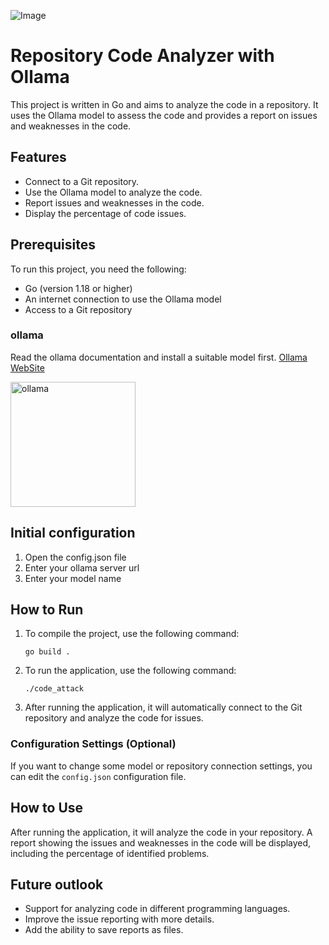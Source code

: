 ![Image](https://raw.githubusercontent.com/mj-azimi/code_attack/refs/heads/main/DALL%C2%B7E%202025-01-04%2000.48.34%20-%20A%20futuristic%20office%20workspace%20with%20a%20computer%20screen%20displaying%20code.%20The%20screen%20shows%20a%20programming%20environment%20with%20lines%20of%20code%20being%20analyzed%20by%20.webp)


# Repository Code Analyzer with Ollama

This project is written in Go and aims to analyze the code in a repository. It uses the Ollama model to assess the code and provides a report on issues and weaknesses in the code.

## Features
- Connect to a Git repository.
- Use the Ollama model to analyze the code.
- Report issues and weaknesses in the code.
- Display the percentage of code issues.

## Prerequisites
To run this project, you need the following:
- Go (version 1.18 or higher)
- An internet connection to use the Ollama model
- Access to a Git repository

### ollama
Read the ollama documentation and install a suitable model first.
<a href="https://ollama.com">Ollama WebSite</a>

<img alt="ollama" height="200px" src="https://github.com/ollama/ollama/assets/3325447/0d0b44e2-8f4a-4e99-9b52-a5c1c741c8f7">


## Initial configuration
1. Open the config.json file
2. Enter your ollama server url
3. Enter your model name

## How to Run

1. To compile the project, use the following command:
    ```shell
    go build .
    ```

2. To run the application, use the following command:
    ```shell
    ./code_attack
    ```

3. After running the application, it will automatically connect to the Git repository and analyze the code for issues.

### Configuration Settings (Optional)
If you want to change some model or repository connection settings, you can edit the `config.json` configuration file.

## How to Use
After running the application, it will analyze the code in your repository. A report showing the issues and weaknesses in the code will be displayed, including the percentage of identified problems.

## Future outlook
- Support for analyzing code in different programming languages.
- Improve the issue reporting with more details.
- Add the ability to save reports as files.
